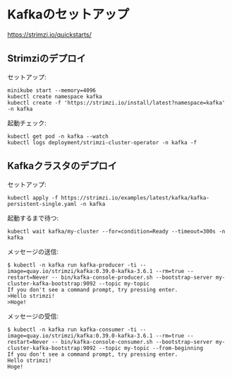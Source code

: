# Kafkaのセットアップ

https://strimzi.io/quickstarts/

## Strimziのデプロイ

セットアップ:

```shell
minikube start --memory=4096
kubectl create namespace kafka
kubectl create -f 'https://strimzi.io/install/latest?namespace=kafka' -n kafka
```

起動チェック:

```shell
kubectl get pod -n kafka --watch
kubectl logs deployment/strimzi-cluster-operator -n kafka -f
```

## Kafkaクラスタのデプロイ

セットアップ:

```shell
kubectl apply -f https://strimzi.io/examples/latest/kafka/kafka-persistent-single.yaml -n kafka 
```

起動するまで待つ:

```shell
kubectl wait kafka/my-cluster --for=condition=Ready --timeout=300s -n kafka 
```

メッセージの送信:

```
$ kubectl -n kafka run kafka-producer -ti --image=quay.io/strimzi/kafka:0.39.0-kafka-3.6.1 --rm=true --restart=Never -- bin/kafka-console-producer.sh --bootstrap-server my-cluster-kafka-bootstrap:9092 --topic my-topic
If you don't see a command prompt, try pressing enter.
>Hello strimzi!
>Hoge!
```

メッセージの受信:

```
$ kubectl -n kafka run kafka-consumer -ti --image=quay.io/strimzi/kafka:0.39.0-kafka-3.6.1 --rm=true --restart=Never -- bin/kafka-console-consumer.sh --bootstrap-server my-cluster-kafka-bootstrap:9092 --topic my-topic --from-beginning
If you don't see a command prompt, try pressing enter.
Hello strimzi!
Hoge!
```
